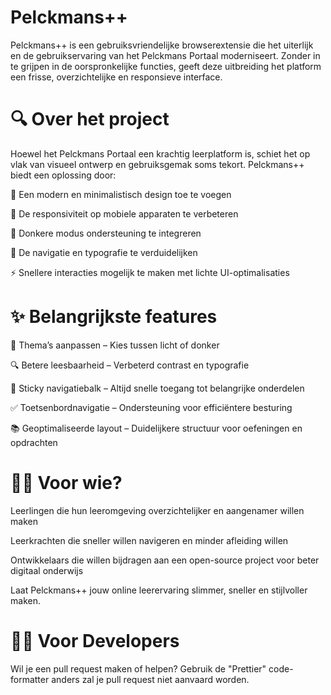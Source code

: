 # Pelckmans++

Pelckmans++ is een gebruiksvriendelijke browserextensie die het uiterlijk en de gebruikservaring van het Pelckmans Portaal moderniseert. Zonder in te grijpen in de oorspronkelijke functies, geeft deze uitbreiding het platform een frisse, overzichtelijke en responsieve interface.

# 🔍 Over het project
Hoewel het Pelckmans Portaal een krachtig leerplatform is, schiet het op vlak van visueel ontwerp en gebruiksgemak soms tekort. Pelckmans++ biedt een oplossing door:

🎨 Een modern en minimalistisch design toe te voegen

📱 De responsiviteit op mobiele apparaten te verbeteren

🌙 Donkere modus ondersteuning te integreren

🧭 De navigatie en typografie te verduidelijken

⚡ Snellere interacties mogelijk te maken met lichte UI-optimalisaties

# ✨ Belangrijkste features
🔧 Thema’s aanpassen – Kies tussen licht of donker

🔍 Betere leesbaarheid – Verbeterd contrast en typografie

📌 Sticky navigatiebalk – Altijd snelle toegang tot belangrijke onderdelen

✅ Toetsenbordnavigatie – Ondersteuning voor efficiëntere besturing

📚 Geoptimaliseerde layout – Duidelijkere structuur voor oefeningen en opdrachten

# 🧑‍💻 Voor wie?
Leerlingen die hun leeromgeving overzichtelijker en aangenamer willen maken

Leerkrachten die sneller willen navigeren en minder afleiding willen

Ontwikkelaars die willen bijdragen aan een open-source project voor beter digitaal onderwijs

Laat Pelckmans++ jouw online leerervaring slimmer, sneller en stijlvoller maken.

# 👨‍💻 Voor Developers

Wil je een pull request maken of helpen?
Gebruik de "Prettier" code-formatter anders zal je pull request niet aanvaard worden.
